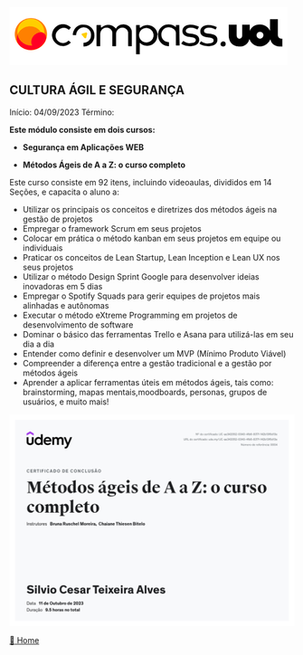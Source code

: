 ![Logo da CompassUoL](/img/Logo_CompassUOL.png)
## CULTURA ÁGIL E SEGURANÇA

Início: 04/09/2023 Término: 

**Este módulo consiste em dois cursos:**

* **Segurança em Aplicações WEB**



* **Métodos Ágeis de A a Z: o curso completo**

Este curso consiste em 92 itens, incluindo videoaulas, divididos em 14 Seções, e capacita o aluno a:

* Utilizar os principais os conceitos e diretrizes dos métodos ágeis na gestão de projetos
* Empregar o framework Scrum em seus projetos
* Colocar em prática o método kanban em seus projetos em equipe ou individuais
* Praticar os conceitos de Lean Startup, Lean Inception e Lean UX nos seus projetos
* Utilizar o método Design Sprint Google para desenvolver ideias inovadoras em 5 dias
* Empregar o Spotify Squads para gerir equipes de projetos mais alinhadas e autônomas
* Executar o método eXtreme Programming em projetos de desenvolvimento de software
* Dominar o básico das ferramentas Trello e Asana para utilizá-las em seu dia a dia
* Entender como definir e desenvolver um MVP (Mínimo Produto Viável)
* Compreender a diferença entre a gestão tradicional e a gestão por métodos ágeis
* Aprender a aplicar ferramentas úteis em métodos ágeis, tais como: brainstorming, mapas mentais,moodboards, personas, grupos de usuários, e muito mais!

![Certificado de Métodos Ágeis](/img/UC-ae342052-0340-4fb6-837f-142b13f6d13e.jpg)

[:file_folder: Home](/)